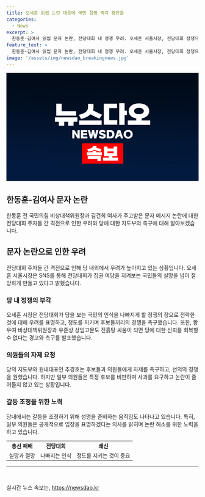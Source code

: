 ```yaml
---
title: 오세훈 읽씹 논란 대응에 국민 절망 즉각 중단을
categories:
  - News
excerpt: >
  한동훈-김여사 읽씹 문자 논란, 전당대회 내 정쟁 우려. 오세훈 서울시장, 전당대회 정쟁으로 실망한 국민들 촉구. 국민의힘 지도부, 전당대회 축제가 아닌 정상적 경쟁 요구. 당 의원들 간 특정 후보 비판, 논란 지속.
feature_text: >
  한동훈-김여사 읽씹 문자 논란, 전당대회 내 정쟁 우려. 오세훈 서울시장, 전당대회 정쟁으로 실망한 국민들 촉구. 국민의힘 지도부, 전당대회 축제가 아닌 정상적 경쟁 요구. 당 의원들 간 특정 후보 비판, 논란 지속.
image: '/assets/img/newsdao_breakingnews.jpg'
---
```


<p><img src="/assets/img/newsdao_breakingnews.jpg" alt="flaretime 속보" /></p>

<h2 data-ke-size="size26">한동훈-김여사 문자 논란</h2>

<p data-ke-size="size16">한동훈 전 국민의힘 비상대책위원장과 김건희 여사가 주고받은 문자 메시지 논란에 대한 전당대회 주자들 간 격전으로 인한 우려와 당에 대한 지도부의 촉구에 대해 알아보겠습니다.</p>

<h2 data-ke-size="size24">문자 논란으로 인한 우려</h2>

<p data-ke-size="size16">전당대회 주자들 간 격전으로 인해 당 내외에서 우려가 높아지고 있는 상황입니다. 오세훈 서울시장은 SNS를 통해 전당대회가 집권 여당을 지켜보는 국민들의 실망을 넘어 절망하게 만들고 있다고 밝혔습니다.</p>

<h3 data-ke-size="size22">당 내 정쟁의 부각</h3>

<p data-ke-size="size16">오세훈 시장은 전당대회가 당을 보는 국민의 인식을 나빠지게 할 정쟁의 장으로 전락한 것에 대해 우려를 표명하고, 정도를 지키며 후보들끼리의 경쟁을 촉구했습니다. 또한, 황우여 비상대책위원장과 유준상 상임고문도 진흙탕 싸움이 되면 당에 대한 신뢰를 회복할 수 없다는 경고와 촉구를 발표했습니다.</p>

<h3 data-ke-size="size22">의원들의 자제 요청</h3>

<p data-ke-size="size16">당의 지도부와 원내대표인 추경호는 후보들과 의원들에게 자제를 촉구하고, 선의의 경쟁을 원했습니다. 하지만 일부 의원들은 특정 후보를 비판하며 사과를 요구하고 논란이 줄어들지 않고 있는 상황입니다.</p>

<h3 data-ke-size="size22">갈등 조정을 위한 노력</h3>

<p data-ke-size="size16">당내에서는 갈등을 조정하기 위해 성명을 준비하는 움직임도 나타나고 있습니다. 특히, 일부 의원들은 공개적으로 입장을 표명하겠다는 의사를 밝히며 논란 해소를 위한 노력을 하고 있습니다.</p>

<table>
    <tr>
        <td style="text-align: center; height: 17px;"><b>총선 패배</b></td>
        <td style="text-align: center; height: 17px;"><b>전당대회</b></td>
        <td style="text-align: center; height: 17px;"><b>쇄신</b></td>
    </tr>
    <tr>
        <td style="text-align: center; height: 17px;">실망과 절망</td>
        <td style="text-align: center; height: 17px;">나빠지는 인식</td>
        <td style="text-align: center; height: 17px;">정도를 지키는 것이 중요</td>
    </tr>
</table>

<hr data-ke-size="size16">

<p data-ke-size="size16">&nbsp;</p>
실시간 뉴스 속보는, <a href="https://newsdao.kr" rel="dofollow">https://newsdao.kr</a>


